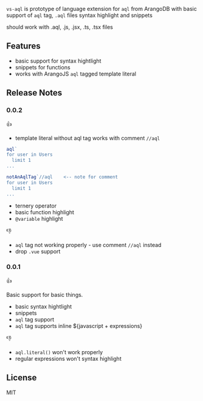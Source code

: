 `vs-aql` is prototype of language extension for `aql` from ArangoDB with basic support of `aql` tag, `.aql` files syntax highlight and snippets

should work with .aql, .js, .jsx, .ts, .tsx files

## Features

- basic support for syntax hightlight
- snippets for functions
- works with ArangoJS `aql` tagged template literal

## Release Notes

### 0.0.2

👍

- template literal without aql tag works with comment `//aql`

```ts
aql`
for user in Users
  limit 1
...
```

```ts
notAnAqlTag`//aql    <-- note for comment
for user in Users
  limit 1
...
```

- ternery operator
- basic function highlight
- `@variable` highlight

👎

- `aql` tag not working properly - use comment `//aql` instead
- drop `.vue` support

### 0.0.1

👍

Basic support for basic things.

- basic syntax hightlight
- snippets
- `aql` tag support
- `aql` tag supports inline \${javascript + expressions}

👎

- `aql.literal()` won't work properly
- regular expressions won't syntax highlight

## License

MIT
